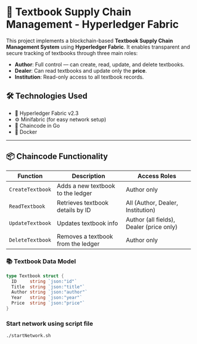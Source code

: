 # 📘 Textbook Supply Chain Management - Hyperledger Fabric

This project implements a blockchain-based **Textbook Supply Chain Management System** using **Hyperledger Fabric**. It enables transparent and secure tracking of textbooks through three main roles:

- **Author**: Full control — can create, read, update, and delete textbooks.
- **Dealer**: Can read textbooks and update only the **price**.
- **Institution**: Read-only access to all textbook records.

## 🛠 Technologies Used

- 🔗 Hyperledger Fabric v2.3
- ⚙️ Minifabric (for easy network setup)
- 🧠 Chaincode in Go
- 🐳 Docker

---

## 📦 Chaincode Functionality

| Function           | Description                              | Access Roles           |
|--------------------|------------------------------------------|------------------------|
| `CreateTextbook`   | Adds a new textbook to the ledger        | Author only            |
| `ReadTextbook`     | Retrieves textbook details by ID         | All (Author, Dealer, Institution) |
| `UpdateTextbook`   | Updates textbook info                    | Author (all fields), Dealer (price only) |
| `DeleteTextbook`   | Removes a textbook from the ledger       | Author only            |

### 📚 Textbook Data Model

```go
type Textbook struct {
  ID     string `json:"id"`
  Title  string `json:"title"`
  Author string `json:"author"`
  Year   string `json:"year"`
  Price  string `json:"price"`
}
```

###  Start network using script file

`./startNetwork.sh`
